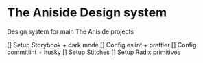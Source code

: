 # The Aniside Design system
Design system for main The Aniside projects

[] Setup Storybook + dark mode
[] Config eslint + prettier 
[] Config commitlint + husky
[] Setup Stitches 
[] Setup Radix primitives
